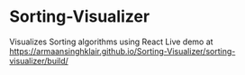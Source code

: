 # Sorting-Visualizer
Visualizes Sorting algorithms using React
Live demo at https://armaansinghklair.github.io/Sorting-Visualizer/sorting-visualizer/build/
